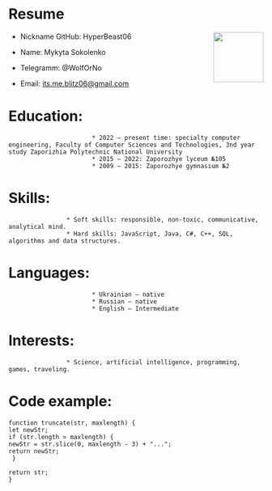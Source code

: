 # Resume
<img src = "https://user-images.githubusercontent.com/127019158/224314119-50791043-196b-4938-b964-54004fba0f53.jpg" align= "right" style = "width: 99px" >

* Nickname GitHub: HyperBeast06
* Name: Mykyta Sokolenko
* Telegramm: @WolfOrNo 


* Email: its.me.blitz06@gmail.com 
# Education:                                                                           
                           * 2022 – present time: specialty computer engineering, Faculty of Computer Sciences and Technologies, 3nd year study Zaporizhia Polytechnic National University
                           * 2015 – 2022: Zaporozhye lyceum №105
                           * 2009 – 2015: Zaporozhye gymnasium №2

# Skills:             
                    * Soft skills: responsible, non-toxic, communicative, analytical mind.
                    * Hard skills: JavaScript, Java, C#, C++, SQL, algorithms and data structures.

# Languages:                   
                           * Ukrainian – native
                           * Russian – native
                           * English – Intermediate

# Interests:           
                    * Science, artificial intelligence, programming, games, traveling.
# Code example:
    function truncate(str, maxlength) {
    let newStr;
    if (str.length > maxlength) {
    newStr = str.slice(0, maxlength - 3) + "...";
    return newStr;
     }
     
    return str;
    }
